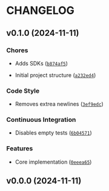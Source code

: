 # CHANGELOG


## v0.1.0 (2024-11-11)

### Chores

- Adds SDKs
  ([`b874af5`](https://github.com/UCSD-E4E/label-studio-slack-reporter/commit/b874af5a483a909505f9bc9d652a2fa4b67f61cb))

- Initial project structure
  ([`a232ed4`](https://github.com/UCSD-E4E/label-studio-slack-reporter/commit/a232ed497c97a919a5a2ffa1ec8388093d45c02b))

### Code Style

- Removes extrea newlines
  ([`3ef9edc`](https://github.com/UCSD-E4E/label-studio-slack-reporter/commit/3ef9edc5ece2eb0d49cb5d6d4dda178ba080aae9))

### Continuous Integration

- Disables empty tests
  ([`6b04571`](https://github.com/UCSD-E4E/label-studio-slack-reporter/commit/6b04571c980cbb75b1fabe6fd6641f61a78b200b))

### Features

- Core implementation
  ([`0eeea65`](https://github.com/UCSD-E4E/label-studio-slack-reporter/commit/0eeea654d73aaaf459b1baeaab0c2dd5a7acaf60))


## v0.0.0 (2024-11-11)
